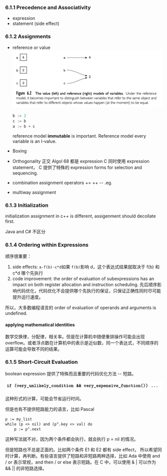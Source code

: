 ### 6.1.1 Precedence and Associativity

- expression
- statement (side effect)

### 6.1.2 Assignments

- reference or value
  ![image-20220905160239666](assets/6.1.expression_evaluation/image-20220905160239666.png)

  ```go
  b := 2
  c := b
  a := b + c
  ```

  reference model **immutable** is important. Reference model every variable is an l-value.

- Boxing

- Orthogonality 正交
  Algol 68 都是 expression
  C 同时使用 expression statement， C 提供了特殊的 expression forms for selection and sequencing. 

- combination assignment operators 
  += ++ -- .eg.

- multiway assignment

### 6.1.3 Initialization

initialization assignment in c++ is different, assigenment should decollate first.

Java and C# 不区分

### 6.1.4 Ordering within Expressions

顺序很重要：

1. side effects: `a-f(b)-c*d`如果 `f(b)`影响 d，这个表达式结果就取决于 f(b) 和 c*d 哪个先执行
2. code improvement: the order of evaluation of subexpressions has an impact on both register allocation and instruction scheduling. 先后顺序影响代码优化，代码优化不会提供哪个先执行的保证，只保证正确性同时尽可能提升运行速度。

所以，大多数编程语言的 order of evaluation of operands and arguments is undefined. 

#### applying mathematical identities

数学交换律，分配律，相关率。但是在计算机中随便重排操作可能会出现 overflow。或者浮点数在计算机中的表示是近似数，同一个表达式，不同顺序的运算可能会导致不同的结果。

### 6.1.5 Short-Circuit Evaluation

boolean expression 提供了特殊而且重要的代码优化方法 -- 短路。

![image-20220905165231224](assets/6.1.expression_evaluation/image-20220905165231224.png)

这种形式的计算，可能会节省运行时间。

但是也有不提供短路能力的语言，比如 Pascal 

```Pas
p := my_list
while (p <> nil) and (p^.key <> val) do 
	p := p^.next
```

这种写法就不对，因为两个条件都会执行，就会执行 p = nil 的情况。

但是短路也不总是正面的。比如两个条件 E1 和 E2 都有 side effect， 所以希望同时计算，再判断。有些语言提供了短路和非短路两种选择，比如 Ada 中使用 and / or 表示常规，and then / or else 表示短路。在 C 中，可以使用 &  | 可以作为 && || 的非短路选择。
